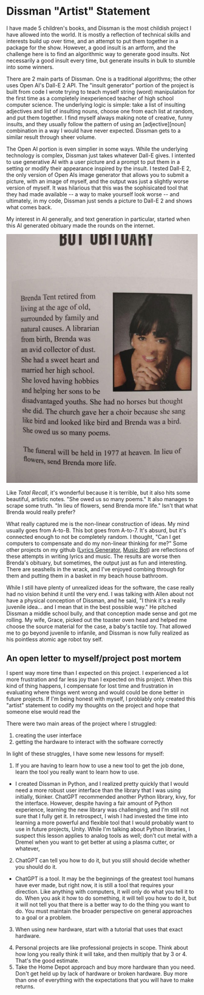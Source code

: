 # Dissman "Artist" Statement
I have made 5 children's books, and Dissman is the most childish project I have allowed into the world. It is mostly a reflection of technical skills and interests build up over time, and an attempt to put them together in a package for the show. However, a good insult is an artform, and the challenge here is to find an algorithmic way to generate good insults. Not necessarily a good insult every time, but generate insults in bulk to stumble into some winners.

There are 2 main parts of Dissman. One is a traditional algorithms; the other uses Open AI's Dall-E 2 API. The "insult generator" portion of the project is built from code I wrote trying to teach myself string (word) manipulation for the first time as a completely inexperienced teacher of high school computer science. The underlying logic is simple: take a list of insulting adjectives and list of insulting nouns, choose one from each list at random, and put them together. I find myself always making note of creative, funny insults, and they usually follow the pattern of using an [adjective][noun] combination in a way I would have never expected. Dissman gets to a similar result through sheer volume.

The Open AI portion is even simplier in some ways. While the underlying technology is complex, Dissman just takes whatever Dall-E gives. I intented to use generative AI with a user picture and a prompt to put them in a setting or modify their appearance inspired by the insult. I tested Dall-E 2, the only version of Open AIs image generator that allows you to submit a picture, with an image of myself, and the output was just a slightly worse version of myself. It was hilarious that this was the sophisicated tool that they had made available -- a way to make yourself look worse -- and ultimately, in my code, Dissman just sends a picture to Dall-E 2 and shows what comes back.

My interest in AI generally, and text generation in particular, started when this AI generated obituary made the rounds on the internet.

![Bot Obituary](obituary.jpg)

Like _Total Recall_, it's wonderful because it is terrible, but it also hits some beautiful, artistic notes. "She owed us so many poems." It also manages to scrape some truth. "In lieu of flowers, send Brenda more life." Isn't that what Brenda would really prefer?

What really captured me is the non-linear construction of ideas. My mind usually goes from A-to-B. This bot goes from A-to-7. It's absurd, but it's connected enough to not be completely random. I thought, "Can I get computers to compensate and do my non-linear thinking for me?" Some other projects on my github ([Lyrics Generator](https://github.com/ryanmichaelmurphy/Lyrics_Generation_With_TextGenRNN/blob/main/Lyrics%20Generator.ipynb), [Music Bot](https://github.com/ryanmichaelmurphy/Music-Bot-3000)) are reflections of these attempts in writing lyrics and music. The results are worse then Brenda's obituary, but sometimes, the output just as fun and interesting. There are seashells in the wrack, and I've enjoyed combing through for them and putting them in a basket in my beach house bathroom. 

While I still have plenty of unrealized ideas for the software, the case really had no vision behind it until the very end. I was talking with Allen about not have a physical conception of Dissman, and he said, "I think it's a really juvenile idea... and I mean that in the best possible way." He pitched Dissman a middle school bully, and that conception made sense and got me rolling. My wife, Grace, picked out the toaster oven head and helped me choose the source material for the case, a baby's tactile toy. That allowed me to go beyond juvenile to infanile, and Dissman is now fully realized as his pointless atomic age robot toy self.   

## An open letter to myself/project post mortem

I spent way more time than I expected on this project. I experienced a lot more frustration and far less joy than I expected on this project. When this kind of thing happens, I compensate for lost time and frustration in evaluating where things went wrong and would could be done better in future projects. If I'm being honest with myself, I problably only created this "artist" statement to codify my thoughts on the project and hope that someone else would read the  

There were two main areas of the project where I struggled:
1) creating the user interface
2) getting the hardware to interact with the software correctly

In light of these struggles, I have some new lessons for myself:
1. If you are having to learn how to use a new tool to get the job done, learn the tool you really want to learn how to use.
  - I created Dissman in Python, and I realized pretty quickly that I would need a more robust user interface than the library that I was using initially, tkinker. ChatGPT recommended another Python library, kivy, for the interface. However, despite having a fair amount of Python experience, learning the new library was challenging, and I'm still not sure that I fully get it. In retrospect, I wish I had invested the time into learning a more powerful and flexible tool that I would probably want to use in future projects, Unity. While I'm talking about Python libraries, I suspect this lesson applies to analog tools as well; don't cut metal with a Dremel when you want to get better at using a plasma cutter, or whatever,  
2. ChatGPT can tell you how to do it, but you still should decide whether you should do it.
  - ChatGPT is a tool. It may be the beginnings of the greatest tool humans have ever made, but right now, it is still a tool that requires your direction. Like anything with computers, it will only do what you tell it to do. When you ask it how to do something, it will tell you how to do it, but it will not tell you that there is a better way to do the thing you want to do. You must maintain the broader perspective on general approaches to a goal or a problem.   
3. When using new hardware, start with a tutorial that uses that exact hardware.
4) Personal projects are like professional projects in scope. Think about how long you really think it will take, and then multiply that by 3 or 4. That's the good estimate.
5) Take the Home Depot approach and buy more hardware than you need. Don't get held up by lack of hardware or broken hardware. Buy more than one of everything with the expectations that you will have to make returns.
